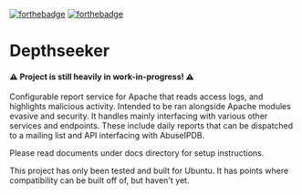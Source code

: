 [![forthebadge](https://forthebadge.com/images/badges/made-with-python.svg)](https://forthebadge.com) [![forthebadge](https://forthebadge.com/images/badges/contains-technical-debt.svg)](https://forthebadge.com)
# Depthseeker

#### ⚠ Project is still heavily in work-in-progress! ⚠

Configurable report service for Apache that reads access logs, and highlights malicious activity.
Intended to be ran alongside Apache modules evasive and security.
It handles mainly interfacing with various other services and endpoints.
These include daily reports that can be dispatched to a mailing list and API interfacing with AbuseIPDB.

Please read documents under docs directory for setup instructions.

This project has only been tested and built for Ubuntu. It has points where compatibility can be built off of, but haven't yet.
